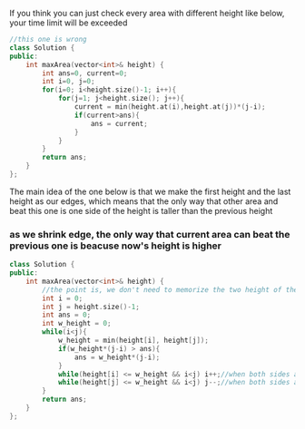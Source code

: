 If you think you can just check every area with different height like below, your time limit will be exceeded

```cpp
//this one is wrong
class Solution {
public:
    int maxArea(vector<int>& height) {
        int ans=0, current=0;
        int i=0, j=0;
        for(i=0; i<height.size()-1; i++){
            for(j=1; j<height.size(); j++){
                current = min(height.at(i),height.at(j))*(j-i);
                if(current>ans){
                    ans = current;
                }
            }
        }
        return ans;
    }
};
```

The main idea of the one below is that we make the first height and the last height as our edges,
which means that the only way that other area and beat this one is one side of the height is taller
than the previous height

### as we shrink edge, the only way that current area can beat the previous one is beacuse now's height is higher

```cpp
class Solution {
public:
    int maxArea(vector<int>& height) {
        //the point is, we don't need to memorize the two height of the final answer
        int i = 0;
        int j = height.size()-1;
        int ans = 0;
        int w_height = 0;
        while(i<j){
            w_height = min(height[i], height[j]);
            if(w_height*(j-i) > ans){
                ans = w_height*(j-i);
            }
            while(height[i] <= w_height && i<j) i++;//when both sides are higher than w_height, we stop and calculate if the height beat edge
            while(height[j] <= w_height && i<j) j--;//when both sides are higher than w_height, we stop and calculate if the height beat edge
        }
        return ans;
    }
};
```